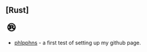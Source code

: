 [Rust]
------
<a href="https://www.rust-lang.org/"><img src="img/rust-logo-blk.svg" alt="Rust" height="32"></a>
* [phlpphns](https://phlpphns.github.io) - a first test of setting up my github page.
